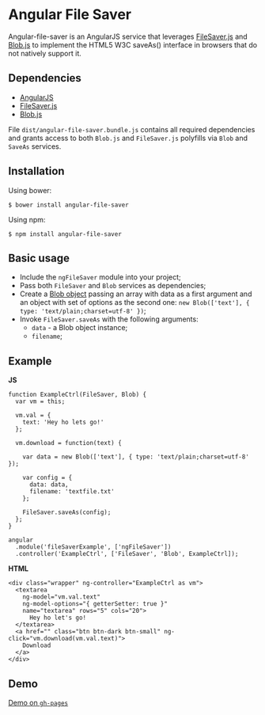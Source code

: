 Angular File Saver
=========

Angular-file-saver is an AngularJS service that leverages
[FileSaver.js](https://github.com/eligrey/FileSaver.js/) and
[Blob.js](https://github.com/eligrey/Blob.js/) to implement the HTML5 W3C
saveAs() interface in browsers that do not natively support it.

## Dependencies
- [AngularJS](https://github.com/angular/angular.js)
- [FileSaver.js](https://github.com/eligrey/FileSaver.js/)
- [Blob.js](https://github.com/eligrey/Blob.js/)

File `dist/angular-file-saver.bundle.js` contains all required dependencies and
grants access to both `Blob.js` and `FileSaver.js` polyfills via `Blob` and
`SaveAs` services.

## Installation
Using bower:
```
$ bower install angular-file-saver
```
Using npm:
```
$ npm install angular-file-saver
```

## Basic usage
- Include the `ngFileSaver` module into your project;
- Pass both `FileSaver` and `Blob` services as dependencies;
- Create a [Blob object](https://developer.mozilla.org/en/docs/Web/API/Blob)
passing an array with data as a first argument and an object with set of options
as the second one: `new Blob(['text'], { type: 'text/plain;charset=utf-8' })`;
- Invoke `FileSaver.saveAs` with the following arguments:
  - `data` - a Blob object instance;
  - `filename`;

## Example
**JS**
```
function ExampleCtrl(FileSaver, Blob) {
  var vm = this;

  vm.val = {
    text: 'Hey ho lets go!'
  };

  vm.download = function(text) {

    var data = new Blob(['text'], { type: 'text/plain;charset=utf-8' });

    var config = {
      data: data,
      filename: 'textfile.txt'
    };

    FileSaver.saveAs(config);
  };
}

angular
  .module('fileSaverExample', ['ngFileSaver'])
  .controller('ExampleCtrl', ['FileSaver', 'Blob', ExampleCtrl]);
```

**HTML**
```
<div class="wrapper" ng-controller="ExampleCtrl as vm">
  <textarea
    ng-model="vm.val.text"
    ng-model-options="{ getterSetter: true }"
    name="textarea" rows="5" cols="20">
      Hey ho let's go!
  </textarea>
  <a href="" class="btn btn-dark btn-small" ng-click="vm.download(vm.val.text)">
    Download
  </a>
</div>
```
## Demo
[Demo on `gh-pages`](http://alferov.github.io/angular-file-saver/#demo)
